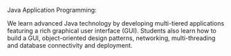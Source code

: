 Java Application Programming:

We learn advanced Java technology by developing multi-tiered applications featuring a rich graphical user interface (GUI). Students also learn how to build a GUI, object-oriented design patterns, networking, multi-threading and database connectivity and deployment.
